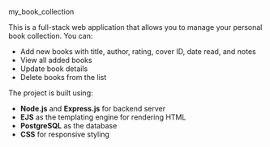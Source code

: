 my_book_collection

This is a full-stack web application that allows you to manage your personal book collection. You can:

- Add new books with title, author, rating, cover ID, date read, and notes
- View all added books
- Update book details
- Delete books from the list

The project is built using:

- **Node.js** and **Express.js** for backend server
- **EJS** as the templating engine for rendering HTML
- **PostgreSQL** as the database
- **CSS** for responsive styling

